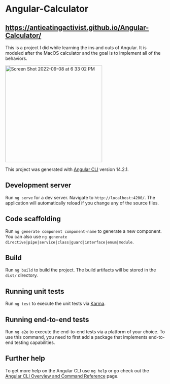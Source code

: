 # Angular-Calculator
## https://antieatingactivist.github.io/Angular-Calculator/

This is a project I did while learning the ins and outs of Angular. It is modeled after the MacOS calculator and the goal is to implement all of the behaviors.

<img width="305" alt="Screen Shot 2022-09-08 at 6 33 02 PM" src="https://user-images.githubusercontent.com/1414728/189253673-0f26fecb-23fe-4de4-a6be-6f2cf01e2fcc.png">


This project was generated with [Angular CLI](https://github.com/angular/angular-cli) version 14.2.1.

## Development server

Run `ng serve` for a dev server. Navigate to `http://localhost:4200/`. The application will automatically reload if you change any of the source files.

## Code scaffolding

Run `ng generate component component-name` to generate a new component. You can also use `ng generate directive|pipe|service|class|guard|interface|enum|module`.

## Build

Run `ng build` to build the project. The build artifacts will be stored in the `dist/` directory.

## Running unit tests

Run `ng test` to execute the unit tests via [Karma](https://karma-runner.github.io).

## Running end-to-end tests

Run `ng e2e` to execute the end-to-end tests via a platform of your choice. To use this command, you need to first add a package that implements end-to-end testing capabilities.

## Further help

To get more help on the Angular CLI use `ng help` or go check out the [Angular CLI Overview and Command Reference](https://angular.io/cli) page.
